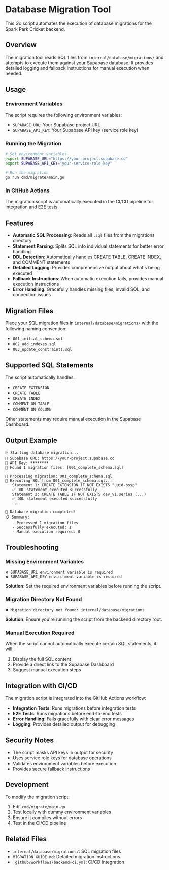 # Database Migration Tool

This Go script automates the execution of database migrations for the Spark Park Cricket backend.

## Overview

The migration tool reads SQL files from `internal/database/migrations/` and attempts to execute them against your Supabase database. It provides detailed logging and fallback instructions for manual execution when needed.

## Usage

### Environment Variables

The script requires the following environment variables:

- `SUPABASE_URL`: Your Supabase project URL
- `SUPABASE_API_KEY`: Your Supabase API key (service role key)

### Running the Migration

```bash
# Set environment variables
export SUPABASE_URL="https://your-project.supabase.co"
export SUPABASE_API_KEY="your-service-role-key"

# Run the migration
go run cmd/migrate/main.go
```

### In GitHub Actions

The migration script is automatically executed in the CI/CD pipeline for integration and E2E tests.

## Features

- **Automatic SQL Processing**: Reads all `.sql` files from the migrations directory
- **Statement Parsing**: Splits SQL into individual statements for better error handling
- **DDL Detection**: Automatically handles CREATE TABLE, CREATE INDEX, and COMMENT statements
- **Detailed Logging**: Provides comprehensive output about what's being executed
- **Fallback Instructions**: When automatic execution fails, provides manual execution instructions
- **Error Handling**: Gracefully handles missing files, invalid SQL, and connection issues

## Migration Files

Place your SQL migration files in `internal/database/migrations/` with the following naming convention:

- `001_initial_schema.sql`
- `002_add_indexes.sql`
- `003_update_constraints.sql`

## Supported SQL Statements

The script automatically handles:

- `CREATE EXTENSION`
- `CREATE TABLE`
- `CREATE INDEX`
- `COMMENT ON TABLE`
- `COMMENT ON COLUMN`

Other statements may require manual execution in the Supabase Dashboard.

## Output Example

```
🗄️ Starting database migration...
📍 Supabase URL: https://your-project.supabase.co
🔑 API Key: ********
📁 Found 1 migration files: [001_complete_schema.sql]

🔄 Processing migration: 001_complete_schema.sql
📝 Executing SQL from 001_complete_schema.sql...
   Statement 1: CREATE EXTENSION IF NOT EXISTS "uuid-ossp"
   ✅ DDL statement executed successfully
   Statement 2: CREATE TABLE IF NOT EXISTS dev_v1.series (...)
   ✅ DDL statement executed successfully
   ...

🎉 Database migration completed!
📋 Summary:
   - Processed 1 migration files
   - Successfully executed: 1
   - Manual execution required: 0
```

## Troubleshooting

### Missing Environment Variables

```
❌ SUPABASE_URL environment variable is required
❌ SUPABASE_API_KEY environment variable is required
```

**Solution**: Set the required environment variables before running the script.

### Migration Directory Not Found

```
❌ Migration directory not found: internal/database/migrations
```

**Solution**: Ensure you're running the script from the backend directory root.

### Manual Execution Required

When the script cannot automatically execute certain SQL statements, it will:

1. Display the full SQL content
2. Provide a direct link to the Supabase Dashboard
3. Suggest manual execution steps

## Integration with CI/CD

The migration script is integrated into the GitHub Actions workflow:

- **Integration Tests**: Runs migrations before integration tests
- **E2E Tests**: Runs migrations before end-to-end tests
- **Error Handling**: Fails gracefully with clear error messages
- **Logging**: Provides detailed output for debugging

## Security Notes

- The script masks API keys in output for security
- Uses service role keys for database operations
- Validates environment variables before execution
- Provides secure fallback instructions

## Development

To modify the migration script:

1. Edit `cmd/migrate/main.go`
2. Test locally with dummy environment variables
3. Ensure it compiles without errors
4. Test in the CI/CD pipeline

## Related Files

- `internal/database/migrations/`: SQL migration files
- `MIGRATION_GUIDE.md`: Detailed migration instructions
- `.github/workflows/backend-ci.yml`: CI/CD integration
